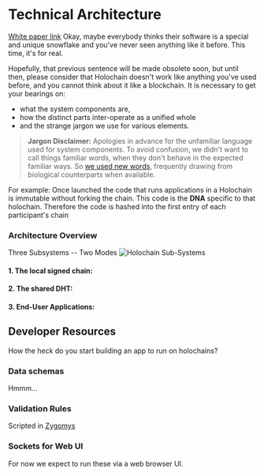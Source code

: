 # Technical Architecture
[White paper link](http://ceptr.org/projects/whitepapers/)
Okay, maybe everybody thinks their software is a special and unique snowflake and you've never seen anything like it before. This time, it's for real.

Hopefully, that previous sentence will be made obsolete soon, but until then, please consider that Holochain doesn't work like anything you've used before, and you cannot think about it like a blockchain. It is necessary to get your bearings on:
 - what the system components are,
 - how the distinct parts inter-operate as a unified whole
 - and the strange jargon we use for various elements.

> **Jargon Disclaimer:** Apologies in advance for the unfamiliar language used for system components. To avoid confusion, we didn't want to call things familiar words, when they don't behave in the expected familiar ways. So [we used new words](Glossary), frequently drawing from biological counterparts when available.

For example: Once launched the code that runs applications in a Holochain is immutable without forking the chain. This code is the **DNA** specific to that holochain. Therefore the code is hashed into the first entry of each participant's chain

### Architecture Overview
Three Subsystems -- Two Modes
![Holochain Sub-Systems](http://ceptr.org/images/Holochain_Subsystems.png)

#### 1. The local signed chain:
#### 2. The shared DHT:
#### 3. End-User Applications:

## Developer Resources
How the heck do you start building an app to run on holochains?

### Data schemas
Hmmm...

### Validation Rules
Scripted in [Zygomys](https://github.com/glycerine/zygomys)

### Sockets for Web UI
For now we expect to run these via a web browser UI.
